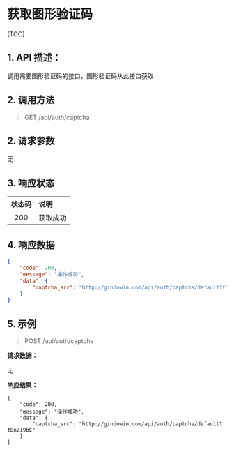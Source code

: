 # 获取图形验证码

[TOC]

## 1. API 描述：

调用需要图形验证码的接口，图形验证码从此接口获取

## 2. 调用方法

> GET /api/auth/captcha

## 2. 请求参数

无

## 3. 响应状态

状态码 | 说明
:---:|:---
200 | 获取成功

## 4. 响应数据

```json
{
    "code": 200,
    "message": "操作成功",
    "data": {
        "captcha_src": "http://gindowin.com/api/auth/captcha/default?tDnZi9bE"
    }
}
```

## 5. 示例

> POST /api/auth/captcha

**请求数据：**

无

**响应结果：**

```josn
{
    "code": 200,
    "message": "操作成功",
    "data": {
        "captcha_src": "http://gindowin.com/api/auth/captcha/default?tDnZi9bE"
    }
}
```